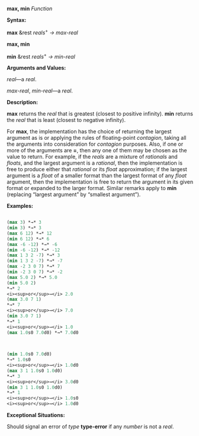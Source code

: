 **max, min** *Function* 



**Syntax:** 



**max** &amp;rest *reals*<sup>+</sup> *→ max-real* 







 



 



**max, min** 



**min** &amp;rest *reals*<sup>+</sup> *→ min-real* 



**Arguments and Values:** 



*real*—a *real*. 



*max-real*, *min-real*—a *real*. 



**Description:** 



**max** returns the *real* that is greatest (closest to positive infinity). **min** returns the *real* that is least (closest to negative infinity). 



For **max**, the implementation has the choice of returning the largest argument as is or applying the rules of floating-point *contagion*, taking all the arguments into consideration for *contagion* purposes. Also, if one or more of the arguments are **=**, then any one of them may be chosen as the value to return. For example, if the *reals* are a mixture of *rationals* and *floats*, and the largest argument is a *rational*, then the implementation is free to produce either that *rational* or its *float* approximation; if the largest argument is a *float* of a smaller format than the largest format of any *float* argument, then the implementation is free to return the argument in its given format or expanded to the larger format. Similar remarks apply to **min** (replacing “largest argument” by “smallest argument”). 



**Examples:**
```lisp
 
(max 3) *→* 3 
(min 3) *→* 3 
(max 6 12) *→* 12 
(min 6 12) *→* 6 
(max -6 -12) *→* -6 
(min -6 -12) *→* -12 
(max 1 3 2 -7) *→* 3 
(min 1 3 2 -7) *→* -7 
(max -2 3 0 7) *→* 7 
(min -2 3 0 7) *→* -2 
(max 5.0 2) *→* 5.0 
(min 5.0 2) 
*→* 2 
<i><sup>or</sup>→</i> 2.0 
(max 3.0 7 1) 
*→* 7 
<i><sup>or</sup>→</i> 7.0 
(min 3.0 7 1) 
*→* 1 
<i><sup>or</sup>→</i> 1.0 
(max 1.0s0 7.0d0) *→* 7.0d0 

 
 
(min 1.0s0 7.0d0) 
*→* 1.0s0 
<i><sup>or</sup>→</i> 1.0d0 
(max 3 1 1.0s0 1.0d0) 
*→* 3 
<i><sup>or</sup>→</i> 3.0d0 
(min 3 1 1.0s0 1.0d0) 
*→* 1 
<i><sup>or</sup>→</i> 1.0s0 
<i><sup>or</sup>→</i> 1.0d0 

```
**Exceptional Situations:** 



Should signal an error of *type* **type-error** if any *number* is not a *real*. 



